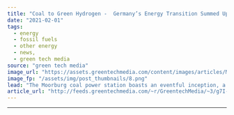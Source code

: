 ```yaml
---
title: "Coal to Green Hydrogen -  Germany’s Energy Transition Summed Up in One Project"
date: "2021-02-01"
tags: 
  - energy
  - fossil fuels
  - other energy
  - news,
  - green tech media
source: "green tech media"
image_url: "https://assets.greentechmedia.com/content/images/articles/Moorburg_power_plant_XL_Credit_Vattenfall.jpg"
image_fp: "/assets/img/post_thumbnails/8.png"
lead: "The Moorburg coal power station boasts an eventful inception, a landmark closure, and now, a bright future. It was opened in 2015 by Swedish utility Vattenfall on the banks of the Elbe river, just outside the German port city of Hamburg. Its planning ..."
article_url: "http://feeds.greentechmedia.com/~r/GreentechMedia/~3/g7I-3AfUgvo/coal-to-green-hydrogen-germanys-energy-transition-summed-up-in-one-project"
---
```


---
